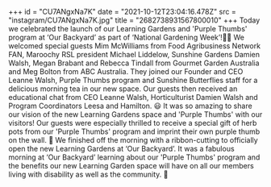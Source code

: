 +++
id = "CU7ANgxNa7K"
date = "2021-10-12T23:04:16.478Z"
src = "instagram/CU7ANgxNa7K.jpg"
title = "2682738931567800010"
+++
Today we celebrated the launch of our Learning Gardens and 'Purple Thumbs' program at ‘Our Backyard’ as part of ‘National Gardening Week’!🌱🌾 We welcomed special guests Mim McWilliams from Food Agribusiness Network FAN, Maroochy RSL president Michael Liddelow, Sunshine Gardens Damien Walsh, Megan Brabant and Rebecca Tindall from Gourmet Garden Australia and Meg Bolton from ABC Australia. They joined our Founder and CEO Leanne Walsh, Purple Thumbs program and Sunshine Butterflies staff for a delicious morning tea in our new space. Our guests then received an educational chat from CEO Leanne Walsh, Horticulturist Damien Walsh and Program Coordinators Leesa and Hamilton. 😃 It was so amazing to share our vision of the new Learning Gardens space and 'Purple Thumbs' with our visitors! Our guests were especially thrilled to receive a special gift of herb pots from our 'Purple Thumbs' program and imprint their own purple thumb on the wall. 💜 We finished off the morning with a ribbon-cutting to officially open the new Learning Gardens at ‘Our Backyard’. It was a fabulous morning at ‘Our Backyard’ learning about our 'Purple Thumbs' program and the benefits our new Learning Garden space will have on all our members living with disability as well as the community. 🌱